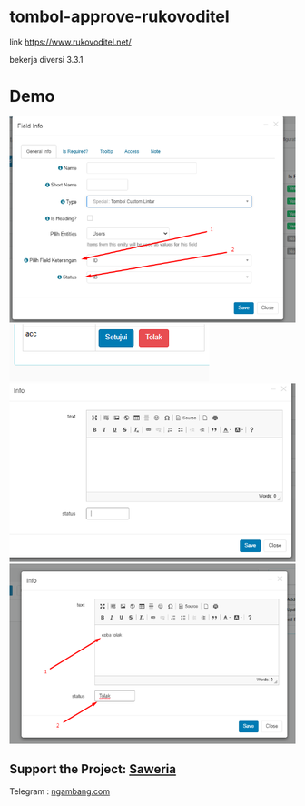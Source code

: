 # tombol-approve-rukovoditel


link https://www.rukovoditel.net/

bekerja diversi 3.3.1


# Demo 
![entities list](/img/1.png)
![preview](/img/2.png)
![form](/img/3.png)
![form](/img/4.png)



Support the Project: [Saweria](https://saweria.co/ngambangdotcom)
---
Telegram : [ngambang.com](https://t.me/ngambangdotcom)


